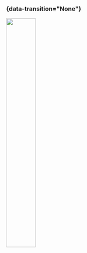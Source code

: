 ### {data-transition="None"}

<img src="../slides/diagrams/the-invisible-man.jpg" width="40%" align="center" style="background:none; border:none; box-shadow:none;">
